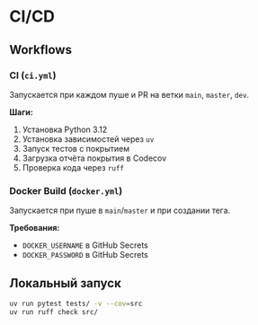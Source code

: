 # CI/CD

## Workflows

### CI (`ci.yml`)

Запускается при каждом пуше и PR на ветки `main`, `master`, `dev`.

**Шаги:**
1. Установка Python 3.12
2. Установка зависимостей через `uv`
3. Запуск тестов с покрытием
4. Загрузка отчёта покрытия в Codecov
5. Проверка кода через `ruff`

### Docker Build (`docker.yml`)

Запускается при пуше в `main`/`master` и при создании тега.

**Требования:**
- `DOCKER_USERNAME` в GitHub Secrets
- `DOCKER_PASSWORD` в GitHub Secrets

## Локальный запуск

```bash
uv run pytest tests/ -v --cov=src
uv run ruff check src/
```


